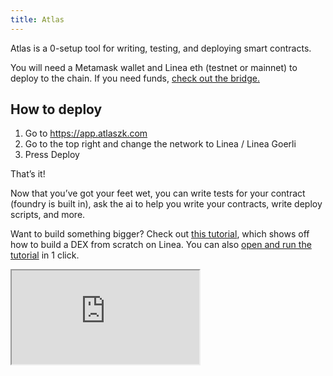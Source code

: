 ```yaml
---
title: Atlas
---
```


Atlas is a 0-setup tool for writing, testing, and deploying smart contracts.

You will need a Metamask wallet and Linea eth (testnet or mainnet) to deploy to the chain. If you need funds, [check out the bridge.](https://bridge.linea.build/)

## How to deploy
1. Go to https://app.atlaszk.com
2. Go to the top right and change the network to Linea / Linea Goerli 
3. Press Deploy

That’s it!

Now that you’ve got your feet wet, you can write tests for your contract (foundry is built in), ask the ai to help you write your contracts, write deploy scripts, and more.

Want to build something bigger? Check out [this tutorial](https://www.youtube.com/embed/mnyYizj3l_8?si=eVXHsWWZxlg9EU4D), which shows off how to build a DEX from scratch on Linea. You can also [open and run the tutorial](https://app.atlaszk.com/projects?template=https://github.com/sameesiddiqui/LilDex&open=LilDex.sol) in 1 click.

<div class="center-container">
  <div class="video-container">
    <iframe
      class="video-iframe"
      src="https://www.youtube.com/embed/mnyYizj3l_8?si=eVXHsWWZxlg9EU4D"
      title="YouTube Video Player"
      allow="accelerometer; autoplay; clipboard-write; encrypted-media; gyroscope; picture-in-picture; web-share"
      allowFullScreen>
    </iframe>
  </div>
</div>